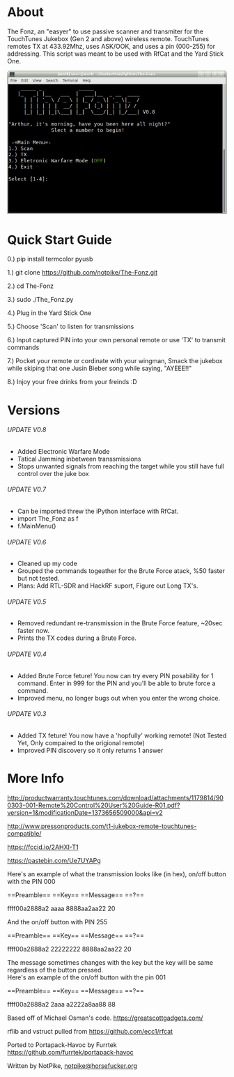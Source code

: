 # About
The Fonz, an "easyer" to use passive scanner and transmiter for the TouchTunes Jukebox (Gen 2 and above) wireless remote. TouchTunes remotes TX at 433.92Mhz, uses ASK/OOK, and uses a pin (000-255) for addressing. 
This script was meant to be used with RfCat and the Yard Stick One.

![screenshot](doc/thefonz.png)

# Quick Start Guide

0.) pip install termcolor pyusb 

1.) git clone https://github.com/notpike/The-Fonz.git

2.) cd The-Fonz

3.) sudo ./The_Fonz.py

4.) Plug in the Yard Stick One

5.) Choose 'Scan' to listen for transmissions

6.) Input captured PIN into your own personal remote or use 'TX' to transmit commands

7.) Pocket your remote or cordinate with your wingman, Smack the jukebox while skiping that one Jusin Bieber song while saying, "AYEEE!!"

8.) Injoy your free drinks from your freinds :D

# Versions

###### UPDATE V0.8
  - Added Electronic Warfare Mode
  - Tatical Jamming inbetween transsmissions 
  - Stops unwanted signals from reaching the target while you still have full control over the juke box

###### UPDATE V0.7
  - Can be imported threw the iPython interface with RfCat.
  - import The_Fonz as f
  - f.MainMenu()

###### UPDATE V0.6
  - Cleaned up my code
  - Grouped the commands togeather for the Brute Force atack, %50 faster but not tested.
  - Plans: Add RTL-SDR and HackRF suport, Figure out Long TX's.

###### UPDATE V0.5
  - Removed redundant re-transmission in the Brute Force feature, ~20sec faster now.
  - Prints the TX codes during a Brute Force.

###### UPDATE V0.4
  - Added Brute Force feture! You now can try every PIN posability for 1 command. Enter in 999 for the PIN and you'll be able to brute force a command.
  - Improved menu, no longer bugs out when you enter the wrong choice.

###### UPDATE V0.3
  - Added TX feture! You now have a 'hopfully' working remote! (Not Tested Yet, Only compaired to the origional remote)
  - Improved PIN discovery so it only returns 1 answer

# More Info

http://productwarranty.touchtunes.com/download/attachments/1179814/900303-001-Remote%20Control%20User%20Guide-R01.pdf?version=1&modificationDate=1373656509000&api=v2

http://www.pressonproducts.com/t1-jukebox-remote-touchtunes-compatible/

https://fccid.io/2AHXI-T1

https://pastebin.com/Ue7UYAPg


Here's an example of what the transmission looks like (in hex), on/off button with the PIN 000 

==Preamble==  ==Key==  ==Message== ==?==

ffff00a2888a2   aaaa   8888aa2aa22  20


And the on/off button with PIN 255

==Preamble==  ==Key==  ==Message== ==?==

ffff00a2888a2 22222222 8888aa2aa22  20


The message sometimes changes with the key but the key will be same regardless of the button pressed.  
Here's an example of the on/off button with the pin 001
 
==Preamble==  ==Key==  ==Message== ==?==

ffff00a2888a2  2aaa    a2222a8aa88   88


Based off of Michael Osman's code. https://greatscottgadgets.com/

rflib and vstruct pulled from https://github.com/ecc1/rfcat

Ported to Portapack-Havoc by Furrtek https://github.com/furrtek/portapack-havoc

Written by NotPike, notpike@horsefucker.org
